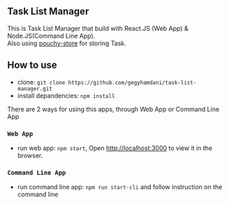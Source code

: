 ## Task List Manager

This is Task List Manager that build with React.JS (Web App) & Node.JS(Command Line App). <br/>
Also using [pouchy-store](https://github.com/eFishery/pouchy-store) for storing Task.

## How to use

- clone: `git clone https://github.com/gegyhamdani/task-list-manager.git`
- install depandencies: `npm install`

There are 2 ways for using this apps, through Web App or Command Line App

### `Web App`

- run web app: `npm start`, Open [http://localhost:3000](http://localhost:3000) to view it in the browser.

### `Command Line App`

- run command line app: `npm run start-cli` and follow instruction on the command line
